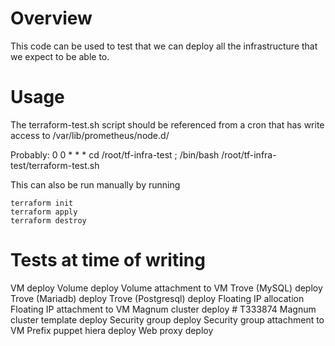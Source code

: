 # Overview

This code can be used to test that we can deploy all the infrastructure that we expect to be able to.

# Usage
The terraform-test.sh script should be referenced from a cron that has write access to /var/lib/prometheus/node.d/

Probably:
0 0 * * * cd /root/tf-infra-test ; /bin/bash /root/tf-infra-test/terraform-test.sh


This can also be run manually by running
```
terraform init
terraform apply
terraform destroy
```

# Tests at time of writing
VM deploy
Volume deploy
Volume attachment to VM
Trove (MySQL) deploy
Trove (Mariadb) deploy
Trove (Postgresql) deploy
Floating IP allocation
Floating IP attachment to VM
Magnum cluster deploy # T333874
Magnum cluster template deploy
Security group deploy
Security group attachment to VM
Prefix puppet hiera deploy
Web proxy deploy
